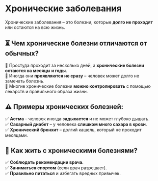 # Хронические заболевания  

Хронические заболевания – это болезни, которые **долго не проходят** или остаются на всю жизнь.  

## ⏳ Чем хронические болезни отличаются от обычных?  
🔹 Простуда проходит за несколько дней, а **хронические болезни остаются на месяцы и годы**.  
🔹 Иногда они **проявляются не сразу** – человек может долго не замечать болезнь.  
🔹 Многие хронические болезни **можно контролировать** с помощью лекарств и правильного образа жизни.  

## ⚠️ Примеры хронических болезней:  
✅ **Астма** – человек иногда **задыхается** и не может глубоко дышать.  
✅ **Сахарный диабет** – у человека **слишком много сахара в крови**.  
✅ **Хронический бронхит** – долгий кашель, который не проходит месяцами.  

## 💊 Как жить с хроническими болезнями?  
✅ **Соблюдать рекомендации врача**.  
✅ **Заниматься спортом** (если врач разрешает).  
✅ **Правильно питаться** и избегать вредных привычек.  
